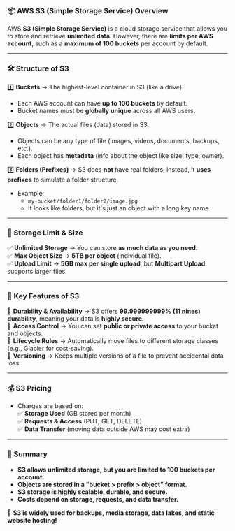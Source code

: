 ### **📦 AWS S3 (Simple Storage Service) Overview**  

AWS **S3 (Simple Storage Service)** is a cloud storage service that allows you to store and retrieve **unlimited data**. However, there are **limits per AWS account**, such as a **maximum of 100 buckets** per account by default.  

---

### **🛠️ Structure of S3**  

1️⃣ **Buckets** → The highest-level container in S3 (like a drive).  
   - Each AWS account can have **up to 100 buckets** by default.  
   - Bucket names must be **globally unique** across all AWS users.  

2️⃣ **Objects** → The actual files (data) stored in S3.  
   - Objects can be any type of file (images, videos, documents, backups, etc.).  
   - Each object has **metadata** (info about the object like size, type, owner).  

3️⃣ **Folders (Prefixes)** → S3 does **not** have real folders; instead, it **uses prefixes** to simulate a folder structure.  
   - Example:  
     - `my-bucket/folder1/folder2/image.jpg`  
     - It looks like folders, but it's just an object with a long key name.  

---

### **📏 Storage Limit & Size**  
✅ **Unlimited Storage** → You can store **as much data as you need**.  
✅ **Max Object Size** → **5TB per object** (individual file).  
✅ **Upload Limit** → **5GB max per single upload**, but **Multipart Upload** supports larger files.  

---

### **🔑 Key Features of S3**  

🔹 **Durability & Availability** → S3 offers **99.999999999% (11 nines) durability**, meaning your data is **highly secure**.  
🔹 **Access Control** → You can set **public or private access** to your bucket and objects.  
🔹 **Lifecycle Rules** → Automatically move files to different storage classes (e.g., Glacier for cost-saving).  
🔹 **Versioning** → Keeps multiple versions of a file to prevent accidental data loss.  

---

### **💰 S3 Pricing**  
- Charges are based on:  
  ✅ **Storage Used** (GB stored per month)  
  ✅ **Requests & Access** (PUT, GET, DELETE)  
  ✅ **Data Transfer** (moving data outside AWS may cost extra)  

---

### **📌 Summary**  
- **S3 allows unlimited storage, but you are limited to 100 buckets per account.**  
- **Objects are stored in a "bucket > prefix > object" format.**  
- **S3 storage is highly scalable, durable, and secure.**  
- **Costs depend on storage, requests, and data transfer.**  

🚀 **S3 is widely used for backups, media storage, data lakes, and static website hosting!**
